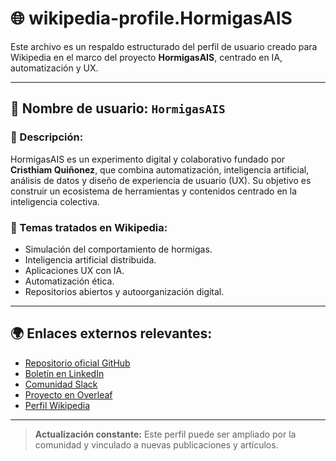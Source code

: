 # 🌐 wikipedia-profile.HormigasAIS

Este archivo es un respaldo estructurado del perfil de usuario creado para Wikipedia en el marco del proyecto **HormigasAIS**, centrado en IA, automatización y UX.

---

## 🐜 Nombre de usuario: `HormigasAIS`

### 🧠 Descripción:
HormigasAIS es un experimento digital y colaborativo fundado por **Cristhiam Quiñonez**, que combina automatización, inteligencia artificial, análisis de datos y diseño de experiencia de usuario (UX). Su objetivo es construir un ecosistema de herramientas y contenidos centrado en la inteligencia colectiva.

### 🌱 Temas tratados en Wikipedia:
- Simulación del comportamiento de hormigas.
- Inteligencia artificial distribuida.
- Aplicaciones UX con IA.
- Automatización ética.
- Repositorios abiertos y autoorganización digital.

---

## 🌍 Enlaces externos relevantes:
- [Repositorio oficial GitHub](https://github.com/HormigasAIS-ux)
- [Boletín en LinkedIn](https://www.linkedin.com/newsletters/hormigasais-community-7307138608543490048)
- [Comunidad Slack](https://join.slack.com/t/hormigas-ais/shared_invite/zt-33zssiv5x-WXs1_8mQ6_9m0O9g0VNgAA)
- [Proyecto en Overleaf](https://www.overleaf.com/project/68211943b603360a835cd2cd)
- [Perfil Wikipedia](https://uk.wikipedia.org/wiki/Користувач:HormigasAIS)

---

> **Actualización constante:** Este perfil puede ser ampliado por la comunidad y vinculado a nuevas publicaciones y artículos.
